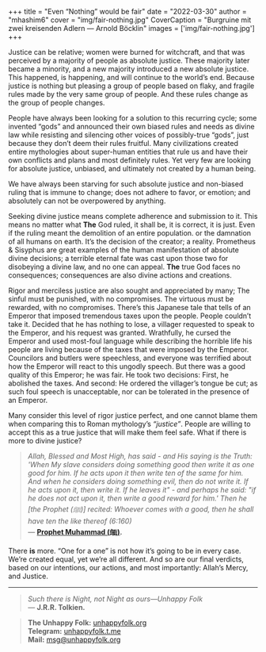+++
title = "Even “Nothing” would be fair"
date = "2022-03-30"
author = "mhashim6"
cover = "img/fair-nothing.jpg"
CoverCaption = "Burgruine mit zwei kreisenden Adlern — Arnold Böcklin"
images = ['img/fair-nothing.jpg']
+++

Justice can be relative; women were burned for witchcraft, and that was perceived by a majority of people as absolute justice. These majority later became a minority, and a new majority introduced a new absolute justice. This happened, is happening, and will continue to the world’s end. Because justice is nothing but pleasing a group of people based on flaky, and fragile rules made by the very same group of people. And these rules change as the group of people changes.

People have always been looking for a solution to this recurring cycle; some invented “gods” and announced their own biased rules and needs as divine law while resisting and silencing other voices of possibly-true “gods”, just because they don’t deem their rules fruitful. Many civilizations created entire mythologies about super-human entities that rule us and have their own conflicts and plans and most definitely rules. Yet very few are looking for absolute justice, unbiased, and ultimately not created by a human being.

We have always been starving for such absolute justice and non-biased ruling that is immune to change; does not adhere to favor, or emotion; and absolutely can not be overpowered by anything.

Seeking divine justice means complete adherence and submission to it. This means no matter what __The__ God ruled, it shall be, it is correct, it is just. Even if the ruling meant the demolition of an entire population. or the damnation of all humans on earth. It’s the decision of the creator; a reality. Prometheus & Sisyphus are great examples of the human manifestation of absolute divine decisions; a terrible eternal fate was cast upon those two for disobeying a divine law, and no one can appeal. __The__ true God faces no consequences; consequences are also divine actions and creations.

Rigor and merciless justice are also sought and appreciated by many; The sinful must be punished, with no compromises. The virtuous must be rewarded, with no compromises. There’s this Japanese tale that tells of an Emperor that imposed tremendous taxes upon the people. People couldn’t take it. Decided that he has nothing to lose, a villager requested to speak to the Emperor, and his request was granted. Wrathfully, he cursed the Emperor and used most-foul language while describing the horrible life his people are living because of the taxes that were imposed by the Emperor. Councilors and butlers were speechless, and everyone was terrified about how the Emperor will react to this ungodly speech. But there was a good quality of this Emperor; he was fair. He took two decisions: First, he abolished the taxes. And second: He ordered the villager’s tongue be cut; as such foul speech is unacceptable, nor can be tolerated in the presence of an Emperor.

Many consider this level of rigor justice perfect, and one cannot blame them when comparing this to Roman mythology’s _“justice”_. People are willing to accept this as a true justice that will make them feel safe. What if there is more to divine justice?

> _Allah, Blessed and Most High, has said - and His saying is the Truth: 'When My slave considers doing something good then write it as one good for him. If he acts upon it then write ten of the same for him. And when he considers doing something evil, then do not write it. If he acts upon it, then write it. If he leaves it" - and perhaps he said: "if he does not act upon it, then write a good reward for him.' Then he [the Prophet (ﷺ)] recited: Whoever comes with a good, then he shall have ten the like thereof (6:160)_ \
— __[Prophet Muhammad (ﷺ)](https://sunnah.com/tirmidhi:3073).__

There __is__ more. “One for a one” is not how it’s going to be in every case. We’re created equal, yet we’re all different. And so are our final verdicts, based on our intentions, our actions, and most importantly: Allah’s Mercy, and Justice.

---
> _Such there is Night, not Night as ours—Unhappy Folk_ \
> — __J.R.R. Tolkien.__

> __The Unhappy Folk:__ [unhappyfolk.org](https://unhappyfolk.org) \
> __Telegram:__ [unhappyfolk.t.me](https://unhappyfolk.t.me) \
> __Mail:__ msg@unhappyfolk.org 